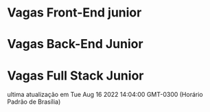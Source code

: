 # Vagas Front-End junior
# Vagas Back-End Junior
# Vagas Full Stack Junior
ultima atualização em Tue Aug 16 2022 14:04:00 GMT-0300 (Horário Padrão de Brasília)


